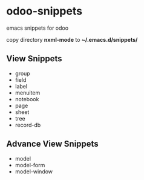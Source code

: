 # odoo-snippets

emacs snippets for odoo

copy directory **nxml-mode** to **~/.emacs.d/snippets/**

## View Snippets

  - group
  - field
  - label
  - menuitem
  - notebook
  - page
  - sheet
  - tree
  - record-db

## Advance View Snippets

  - model
  - model-form
  - model-window
